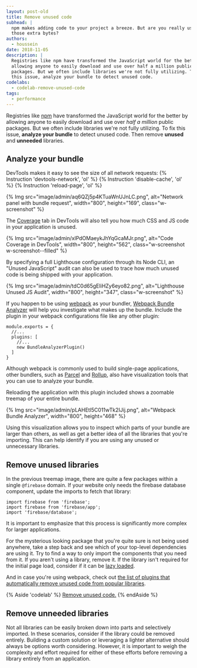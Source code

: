```yaml
---
layout: post-old
title: Remove unused code
subhead: |
  npm makes adding code to your project a breeze. But are you really using all
  those extra bytes?
authors:
  - houssein
date: 2018-11-05
description: |
  Registries like npm have transformed the JavaScript world for the better by
  allowing anyone to easily download and use over half a million public
  packages. But we often include libraries we're not fully utilizing. To fix
  this issue, analyze your bundle to detect unused code.
codelabs:
  - codelab-remove-unused-code
tags:
  - performance
---
```


Registries like [npm](https://docs.npmjs.com/getting-started/what-is-npm) have
transformed the JavaScript world for the better by allowing anyone to easily
download and use over _half a million_ public packages. But we often include
libraries we're not fully utilizing. To fix this issue, **analyze your bundle**
to detect unused code. Then remove **unused** and **unneeded** libraries.

## Analyze your bundle

DevTools makes it easy to see the size of all network requests:
{% Instruction 'devtools-network', 'ol' %}
{% Instruction 'disable-cache', 'ol' %}
{% Instruction 'reload-page', 'ol' %}

{% Img src="image/admin/aq6QZj5p4KTuaWnUJnLC.png", alt="Network panel with bundle request", width="800", height="169", class="w-screenshot" %}

The [Coverage](https://developer.chrome.com/docs/devtools/coverage/)
tab in DevTools will also tell you how much CSS and JS code in your application
is unused.

{% Img src="image/admin/xlPdOMaeykJhYqGcaMJr.png", alt="Code Coverage in DevTools", width="800", height="562", class="w-screenshot w-screenshot--filled" %}

By specifying a full Lighthouse configuration through its Node CLI, an "Unused
JavaScript" audit can also be used to trace how much unused code is being
shipped with your application.

{% Img src="image/admin/tdC0d65gEIiHZy6eyo82.png", alt="Lighthouse Unused JS Audit", width="800", height="347", class="w-screenshot" %}

If you happen to be using [webpack](https://webpack.js.org/) as your bundler,
[Webpack Bundle Analyzer](https://github.com/webpack-contrib/webpack-bundle-analyzer)
will help you investigate what makes up the bundle. Include the plugin in your
webpack configurations file like any other plugin:

```js/4
module.exports = {
  //...
  plugins: [
    //...
    new BundleAnalyzerPlugin()
  ]
}
```

Although webpack is commonly used to build single-page applications, other
bundlers, such as [Parcel](https://parceljs.org/) and
[Rollup](https://rollupjs.org/guide/en), also have visualization tools that you
can use to analyze your bundle.

Reloading the application with this plugin included shows a zoomable treemap of
your entire bundle.

{% Img src="image/admin/pLAHEtl5C011wTk2IJij.png", alt="Webpack Bundle Analyzer", width="800", height="468" %}

Using this visualization allows you to inspect which parts of your bundle are
larger than others, as well as get a better idea of all the libraries that
you're importing. This can help identify if you are using any unused or
unnecessary libraries.

## Remove unused libraries

In the previous treemap image, there are quite a few packages within a single
`@firebase` domain. If your website only needs the firebase database component,
update the imports to fetch that library:

```js/1-2/0
import firebase from 'firebase';
import firebase from 'firebase/app';
import 'firebase/database';
```

It is important to emphasize that this process is significantly more complex for
larger applications.

For the mysterious looking package that you're quite sure is not being used
anywhere, take a step back and see which of your top-level dependencies are
using it. Try to find a way to only import the components that you need from it.
If you aren't using a library, remove it.  If the library isn't required for the
initial page load, consider if it can be [lazy loaded](/reduce-javascript-payloads-with-code-splitting).

And in case you're using webpack, check out [the list of plugins
that automatically remove unused code from popular libraries](https://github.com/GoogleChromeLabs/webpack-libs-optimizations).

{% Aside 'codelab' %}
[Remove unused code.](/codelab-remove-unused-code)
{% endAside %}

## Remove unneeded libraries

Not all libraries can be easily broken down into parts and selectively imported.
In these scenarios, consider if the library could be removed entirely. Building
a custom solution or leveraging a lighter alternative should always be options
worth considering. However, it is important to weigh the complexity and effort
required for either of these efforts before removing a library entirely from an
application.
